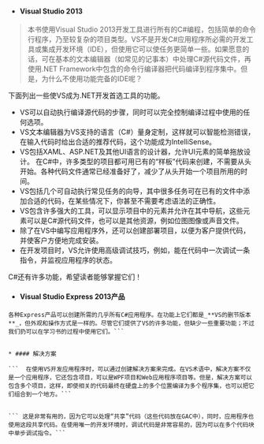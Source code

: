 * #### Visual Studio 2013

>本书使用Visual Studio 2013开发工具进行所有的C#编程，包括简单的命令行程序，乃至较复杂的项目类型。VS不是开发C#应用程序所必需的开发工具或集成开发环境（IDE），但使用它可以使任务更简单一些。如果愿意的话，可在基本的文本编辑器（如常见的记事本）中处理C#源代码文件，再使用.NET Framework中包含的命令行编译器把代码编译到程序集中。但是，为什么不使用功能完备的IDE呢？

下面列出一些使VS成为.NET开发首选工具的功能。
* VS可以自动执行编译源代码的步骤，同时可以完全控制编译过程中使用的任何选项。
* VS文本编辑器为VS支持的语言（C#）量身定制，这样就可以智能检测错误，在输入代码时给出合适的推荐代码，这个功能成为IntelliSense。
* VS包括XAML、ASP.NET及其他UI语言的设计器，允许UI元素的简单拖放设计。
在C#中，许多类型的项目都可用已有的“样板”代码来创建，不需要从头开始。各种代码文件通常已经准备好了，减少了从头开始一个项目所用的时间。
* VS包括几个可自动执行常见任务的向导，其中很多任务可在已有的文件中添加合适的代码，在某些情况下，你甚至不需要考虑语法的正确性。
* VS包含许多强大的工具，可以显示项目中的元素并允许在其中导航，这些元素可以是C#源代码文件，也可以是其他资源，例如位图图像或声音文件。
* 除了在VS中编写应用程序外，还可以创建部署项目，以便为客户提供代码，并使客户方便地完成安装。
* 在开发项目时，VS允许使用高级调试技巧，例如，能在代码中一次调试一条指令，并监视应用程序的状态。

C#还有许多功能，希望读者能够掌握它们！


* #### Visual Studio Express 2013产品

```除Visual Studio 2013外，Microsoft还提供了几个更简单的开发工具，称为Visual Studio Express 2013产品。可以在 http://www.microsoft.com/express 上免费获得它们。
各种Express产品可以创建所需的几乎所有C#应用程序。在功能上它们都是_**VS的删节版本**_，但外观和操作方式是一样的。尽管它们提供了VS的许多功能，但缺少一些重要功能；不过我们扔可以在学习书的过程中使用它们。```


* #### 解决方案

```  在使用VS开发应用程序时，可以通过创建解决方案来完成。在VS术语中，解决方案不仅是一个应用程序，它还包含项目，可以是WPF项目和Web应用程序项目等。但是，解决方案可以包含多个项目，这样，即使相关的代码最终在硬盘上的多个位置编译为多个程序集，也可以把它们组合到一个地方。```


``` 这是非常有用的，因为它可以处理“共享”代码（这些代码放在GAC中），同时，应用程序也使用这段共享代码。在使用唯一的开发环境时，调试代码是非常容易的，因为可以在多个代码块中单步调试指令。```


















